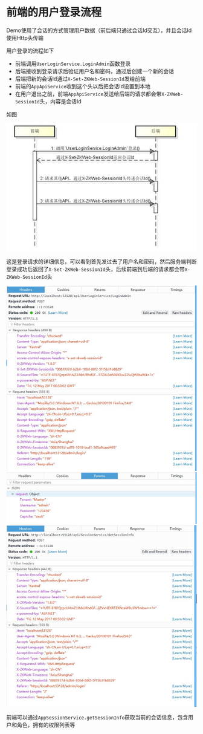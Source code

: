 # 前端的用户登录流程

Demo使用了会话的方式管理用户数据（前后端只通过会话Id交互），并且会话Id使用Http头传输

用户登录的流程如下

- 前端调用`UserLoginService.LoginAdmin`函数登录
- 后端接收到登录请求后验证用户名和密码，通过后创建一个新的会话
- 后端把新的会话Id通过`X-Set-ZKWeb-SessionId`发给前端
- 前端的`AppApiService`收到这个头以后把会话Id设置到本地
- 在用户退出之前，前端`AppApiService`发送给后端的请求都会带`X-ZKWeb-SessionId`头，内容是会话Id

如图

![登录流程](img/login_diagram.jpg)

这是登录请求的详细信息，可以看到首先发过去了用户名和密码，然后服务端判断登录成功后返回了`X-Set-ZKWeb-SessionId`头，后续前端到后端的请求都会带`X-ZKWeb-SessionId`头

![](img/login_request_1.jpg)
![](img/login_request_2.jpg)
![](img/login_request_3.jpg)

前端可以通过`AppSessionService.getSessionInfo`获取当前的会话信息，包含用户和角色，拥有的权限列表等
